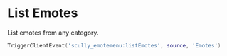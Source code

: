 # List Emotes

List emotes from any category.
```lua
TriggerClientEvent('scully_emotemenu:listEmotes', source, 'Emotes')
```